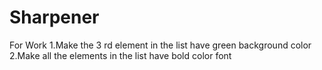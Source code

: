 # Sharpener
For Work
1.Make the 3 rd element in the list have green background color
2.Make all the elements in the list have bold color font



